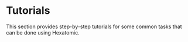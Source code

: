 # Tutorials

This section provides step-by-step tutorials for some common tasks that can be done using Hexatomic.